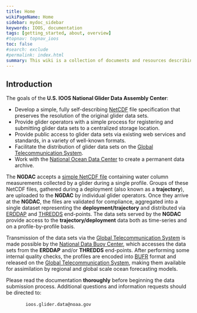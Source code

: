 ```yaml
---
title: Home
wikiPageName: Home
sidebar: mydoc_sidebar
keywords: IOOS, documentation
tags: [getting_started, about, overview]
#topnav: topnav_ioos
toc: false
#search: exclude
#permalink: index.html
summary: This wiki is a collection of documents and resources describing the NetCDF file specification, data provider registration and data set submission processes for contributing real-time and delayed-mode glider data sets to the U.S. IOOS National Glider Data Assembly Center (NGDAC).
---
```


<!--
This wiki is a collection of documents and resources describing the NetCDF file specification, data provider registration and data set submission processes for contributing real-time and delayed-mode glider data sets to the U.S. IOOS <b>N</b>ational <b>G</b>lider <b>D</b>ata <b>A</b>ssembly <b>C</b>enter (__NGDAC__).

## Wiki Contents

+ [Introduction](#introduction)
+ [Glider Background and Sampling Terminology](https://github.com/kerfoot/ioosngdac/wiki/Glider-Background-and-Sampling-Terminology)
+ [NetCDF file format description](https://github.com/ioos/ioosngdac/wiki/NGDAC-NetCDF-File-Format-Version-2)
+ [Links for Data Providers](https://github.com/ioos/ioosngdac/wiki/Links-for-Data-Providers)
+ [NGDAC Architecture](https://github.com/kerfoot/ioosngdac/wiki/NGDAC-Architecture)
+ [NGDAC NetCDF File Submission Process](https://github.com/kerfoot/ioosngdac/wiki/NGDAC-NetCDF-File-Submission-Process)
+ [Backup and Recovery](https://github.com/ioos/ioosngdac/wiki/Data-Backup-Recovery)
-->

## Introduction

The goals of the <b>U.S. IOOS National Glider Data Assembly Center</b>:

 + Develop a simple, fully self-describing [NetCDF](http://en.wikipedia.org/wiki/NetCDF) file specification that preserves the resolution of the original glider data sets.
 + Provide glider operators with a simple process for registering and submitting glider data sets to a centralized storage location.
 + Provide public access to glider data sets via existing web services and standards, in a variety of well-known formats.
 + Facilitate the distribution of glider data sets on the [Global Telecommunication System](http://www.wmo.int/pages/prog/www/TEM/GTS/index_en.html).
 + Work with the [National Ocean Data Center](http://www.nodc.noaa.gov/index.html) to create a permanent data archive.

The **NGDAC** accepts a [simple NetCDF file](https://github.com/kerfoot/ioosngdac/wiki/NetCDF-File-Format-Description) containing water column measurements collected by a glider during a single profile.  Groups of these NetCDF files, gathered during a deployment (also known as a **trajectory**), are uploaded to the **NGDAC** by individual glider operators.  Once they arrive at the **NGDAC**, the files are validated for compliance, aggregated into a single dataset representing the **deployment/trajectory** and distributed via [ERDDAP](http://coastwatch.pfeg.noaa.gov/erddap/information.html) and [THREDDS](http://www.unidata.ucar.edu/software/thredds/current/tds/TDS.html) end-points.  The data sets served by the **NGDAC** provide access to the **trajectory/deployment** data both as time-series and on a profile-by-profile basis.

Transmission of the data sets via the [Global Telecommunication System](http://www.wmo.int/pages/prog/www/TEM/GTS/index_en.html) is made possible by the [National Data Buoy Center](http://www.ndbc.noaa.gov/), which accesses the data sets from the **ERDDAP** and/or **THREDDS** end-points. After performing some internal quality checks, the profiles are encoded into [BUFR](http://en.wikipedia.org/wiki/BUFR) format and released on the [Global Telecommunication System](http://www.wmo.int/pages/prog/www/TEM/GTS/index_en.html), making them available for assimilation by regional and global scale ocean forecasting models.

Please read the documentation **thoroughly** before beginning the data submission process.  Additional questions and information requests should be directed to:

&nbsp;&nbsp;&nbsp;&nbsp;&nbsp;&nbsp;&nbsp;&nbsp;`   ioos.glider.data@noaa.gov`

